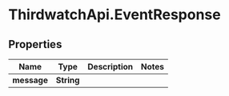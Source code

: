 # ThirdwatchApi.EventResponse

## Properties
Name | Type | Description | Notes
------------ | ------------- | ------------- | -------------
**message** | **String** |  | 


